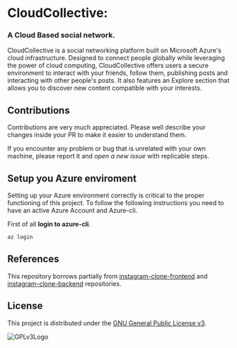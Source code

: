 # CloudCollective:

### A Cloud Based social network.

CloudCollective is a social networking platform built on Microsoft Azure's cloud infrastructure. Designed to connect people globally while leveraging the power of cloud computing, CloudCollective offers users a secure environment to interact with your friends, follow them, publishing posts and interacting with other people's posts.
It also features an Explore section that allows you to discover new content compatible with your interests.

## Contributions

Contributions are very much appreciated. Please well describe your changes inside your PR to make it easier to understand them.

If you encounter any problem or bug that is unrelated with your own machine, please report it and *open a new issue* with replicable steps. 

## Setup you Azure enviroment

Setting up your Azure environment correctly is critical to the proper functioning of this project.
To follow the following instructions you need to have an active Azure Account and Azure-cli.

First of all **login to azure-cli**.
 ```bash 
az login
```

## References
This repository borrows partially from [instagram-clone-frontend](https://github.com/yassinjouao/instagram-clone-frontend) and [instagram-clone-backend](https://github.com/yassinjouao/instagram-clone-backend) repositories.

## License

This project is distributed under the [GNU General Public License v3](LICENSE).

![GPLv3Logo](https://www.gnu.org/graphics/gplv3-127x51.png)
